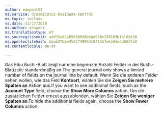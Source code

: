 ```yaml
---
author: edupont04
ms.service: dynamics365-business-central
ms.topic: include
ms.date: 11/27/2018
ms.author: edupont
ms.translationtype: HT
ms.sourcegitcommit: add32e82465610830b68a979e238103bfa10d438
ms.openlocfilehash: bbab97bbe4591749943c8f1457e6a03e8d6847a8
ms.contentlocale: de-at

---
```

<span data-ttu-id="41904-101">Das Fibu Buch.-Blatt zeigt nur eine begrenzte Anzahl Felder in der Buch.-Blattzeile standardmäßig an.</span><span class="sxs-lookup"><span data-stu-id="41904-101">The general journal only shows a limited number of fields on the journal line by default.</span></span> <span data-ttu-id="41904-102">Wenn Sie die anderen Felder sehen wollen, wie das Feld **Kontoart**, wählen Sie die **Zeigen Sie mehrere Spalten an** Aktion aus.</span><span class="sxs-lookup"><span data-stu-id="41904-102">If you want to see additional fields, such as the **Account Type** field, choose the **Show More Columns** action.</span></span> <span data-ttu-id="41904-103">Um die zusätzlichen Felder erneut auszublenden, wählen Sie **Zeigen Sie weniger Spalten an**.</span><span class="sxs-lookup"><span data-stu-id="41904-103">To hide the additional fields again, choose the **Show Fewer Columns** action.</span></span>  

